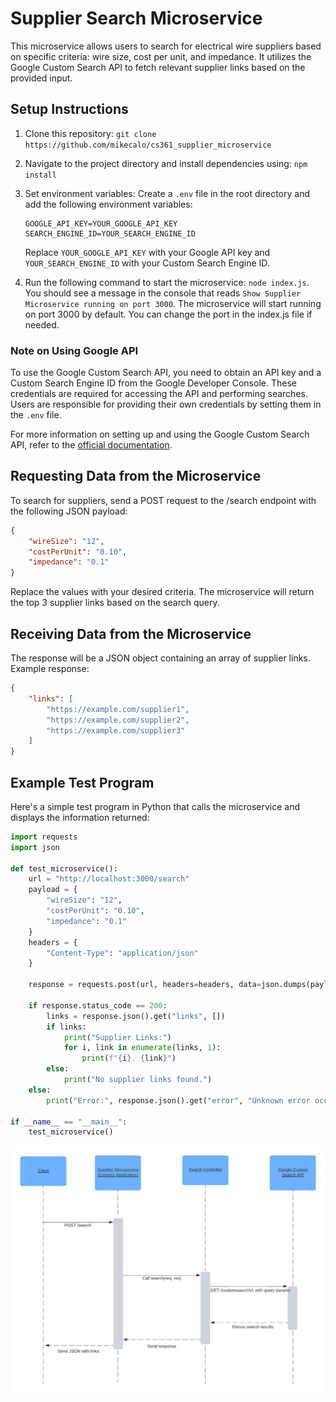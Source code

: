 # Supplier Search Microservice

This microservice allows users to search for electrical wire suppliers based on specific criteria: wire size, cost per unit, and impedance. It utilizes the Google Custom Search API to fetch relevant supplier links based on the provided input.

## Setup Instructions

1. Clone this repository: `git clone https://github.com/mikecalo/cs361_supplier_microservice`
2. Navigate to the project directory and install dependencies using: `npm install`
3. Set environment variables: Create a `.env` file in the root directory and add the following environment variables:

    ```plaintext
    GOOGLE_API_KEY=YOUR_GOOGLE_API_KEY
    SEARCH_ENGINE_ID=YOUR_SEARCH_ENGINE_ID
    ```

    Replace `YOUR_GOOGLE_API_KEY` with your Google API key and `YOUR_SEARCH_ENGINE_ID` with your Custom Search Engine ID.

4. Run the following command to start the microservice: `node index.js`. You should see a message in the console that reads `Show Supplier Microservice running on port 3000`. The microservice will start running on port 3000 by default. You can change the port in the index.js file if needed.

### Note on Using Google API

To use the Google Custom Search API, you need to obtain an API key and a Custom Search Engine ID from the Google Developer Console. These credentials are required for accessing the API and performing searches. Users are responsible for providing their own credentials by setting them in the `.env` file.

For more information on setting up and using the Google Custom Search API, refer to the [official documentation](https://developers.google.com/custom-search/v1/overview).


## Requesting Data from the Microservice

To search for suppliers, send a POST request to the /search endpoint with the following JSON payload:

```JSON
{
    "wireSize": "12",
    "costPerUnit": "0.10",
    "impedance": "0.1"
}
```

Replace the values with your desired criteria. The microservice will return the top 3 supplier links based on the search query.

## Receiving Data from the Microservice

The response will be a JSON object containing an array of supplier links. Example response:

```JSON
{
    "links": [
        "https://example.com/supplier1",
        "https://example.com/supplier2",
        "https://example.com/supplier3"
    ]
}
```

## Example Test Program

Here's a simple test program in Python that calls the microservice and displays the information returned:

```python
import requests
import json

def test_microservice():
    url = "http://localhost:3000/search"
    payload = {
        "wireSize": "12",
        "costPerUnit": "0.10",
        "impedance": "0.1"
    }
    headers = {
        "Content-Type": "application/json"
    }

    response = requests.post(url, headers=headers, data=json.dumps(payload))

    if response.status_code == 200:
        links = response.json().get("links", [])
        if links:
            print("Supplier Links:")
            for i, link in enumerate(links, 1):
                print(f"{i}. {link}")
        else:
            print("No supplier links found.")
    else:
        print("Error:", response.json().get("error", "Unknown error occurred"))

if __name__ == "__main__":
    test_microservice()

```

![alt text](image-1.png)




